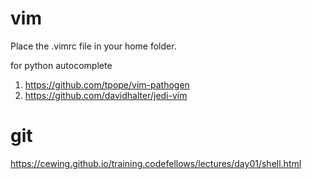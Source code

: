 vim
===

Place the .vimrc file in your home folder.

for python autocomplete 
  1. https://github.com/tpope/vim-pathogen
  2. https://github.com/davidhalter/jedi-vim

git
===
https://cewing.github.io/training.codefellows/lectures/day01/shell.html
